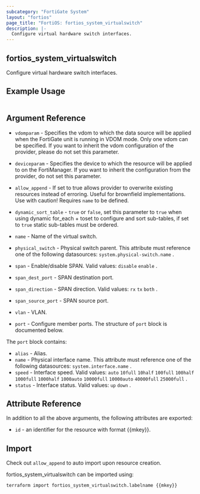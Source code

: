 ```yaml
---
subcategory: "FortiGate System"
layout: "fortios"
page_title: "FortiOS: fortios_system_virtualswitch"
description: |-
  Configure virtual hardware switch interfaces.
---
```


## fortios_system_virtualswitch
Configure virtual hardware switch interfaces.

## Example Usage

```hcl

```

## Argument Reference
* `vdomparam` - Specifies the vdom to which the data source will be applied when the FortiGate unit is running in VDOM mode. Only one vdom can be specified. If you want to inherit the vdom configuration of the provider, please do not set this parameter.
* `deviceparam` - Specifies the device to which the resource will be applied to on the FortiManager. If you want to inherit the configuration from the provider, do not set this parameter.
* `allow_append` - If set to true allows provider to overwrite existing resources instead of erroring. Useful for brownfield implementations. Use with caution! Requires `name` to be defined.
* `dynamic_sort_table` - `true` or `false`, set this parameter to `true` when using dynamic for_each + toset to configure and sort sub-tables, if set to `true` static sub-tables must be ordered.

* `name` - Name of the virtual switch.
* `physical_switch` - Physical switch parent. This attribute must reference one of the following datasources: `system.physical-switch.name` .
* `span` - Enable/disable SPAN. Valid values: `disable` `enable` .
* `span_dest_port` - SPAN destination port.
* `span_direction` - SPAN direction. Valid values: `rx` `tx` `both` .
* `span_source_port` - SPAN source port.
* `vlan` - VLAN.
* `port` - Configure member ports. The structure of `port` block is documented below.

The `port` block contains:

* `alias` - Alias.
* `name` - Physical interface name. This attribute must reference one of the following datasources: `system.interface.name` .
* `speed` - Interface speed. Valid values: `auto` `10full` `10half` `100full` `100half` `1000full` `1000half` `1000auto` `10000full` `10000auto` `40000full` `25000full` .
* `status` - Interface status. Valid values: `up` `down` .

## Attribute Reference

In addition to all the above arguments, the following attributes are exported:
* `id` - an identifier for the resource with format {{mkey}}.

## Import

Check out `allow_append` to auto import upon resource creation.

fortios_system_virtualswitch can be imported using:
```sh
terraform import fortios_system_virtualswitch.labelname {{mkey}}
```
